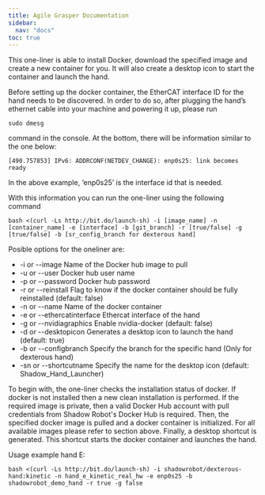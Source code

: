 ```yaml
---
title: Agile Grasper Documentation
sidebar:
  nav: "docs"
toc: true
---
```

  
This one-liner is able to install Docker, download the specified image and create a new container for you. It will also create a desktop icon to start the container and launch the hand.

Before setting up the docker container, the EtherCAT interface ID for the hand needs to be discovered. In order to do so, after plugging the hand’s ethernet cable into your machine and powering it up, please run
```shell
sudo dmesg
```
command in the console. At the bottom, there will be information similar to the one below:
```shell
[490.757853] IPv6: ADDRCONF(NETDEV_CHANGE): enp0s25: link becomes ready
```
In the above example, ‘enp0s25’ is the interface id that is needed. 

With this information you can run the one-liner using the following command
```shell
bash <(curl -Ls http://bit.do/launch-sh) -i [image_name] -n [container_name] -e [interface] -b [git_branch] -r [true/false] -g [true/false] -b [sr_config_branch for dexterous hand]
```

Posible options for the oneliner are:

* -i or --image             Name of the Docker hub image to pull
* -u or --user              Docker hub user name
* -p or --password          Docker hub password
* -r or --reinstall         Flag to know if the docker container should be fully reinstalled (default: false)
* -n or --name              Name of the docker container
* -e or --ethercatinterface Ethercat interface of the hand
* -g or --nvidiagraphics    Enable nvidia-docker (default: false)
* -d or --desktopicon       Generates a desktop icon to launch the hand (default: true)
* -b or --configbranch      Specify the branch for the specific hand (Only for dexterous hand)
* -sn or --shortcutname     Specify the name for the desktop icon (default: Shadow_Hand_Launcher)

To begin with, the one-liner checks the installation status of docker. If docker is not installed then a new clean installation is performed. If the required image is private, 
then a valid Docker Hub account with pull credentials from Shadow Robot's Docker Hub is required. Then, the specified docker image is pulled and a docker 
container is initialized. For all available images please refer to section above. Finally, a desktop shortcut is generated. This shortcut starts the docker container and launches 
the hand.

Usage example hand E:
```
bash <(curl -Ls http://bit.do/launch-sh) -i shadowrobot/dexterous-hand:kinetic -n hand_e_kinetic_real_hw -e enp0s25 -b shadowrobot_demo_hand -r true -g false
```

